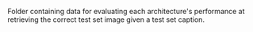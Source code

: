 Folder containing data for evaluating each architecture's performance at retrieving the correct test set image given a test set caption.
